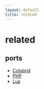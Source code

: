 ```yaml
---
layout: default
title: related
---
```


# related

## ports

* [Colubrid](http://wsgiarea.pocoo.org/colubrid/)
* [PHP](http://code.google.com/p/wephp/)
* [Lua](http://dev.alt.textdrive.com/browser/LW/Web.lua)